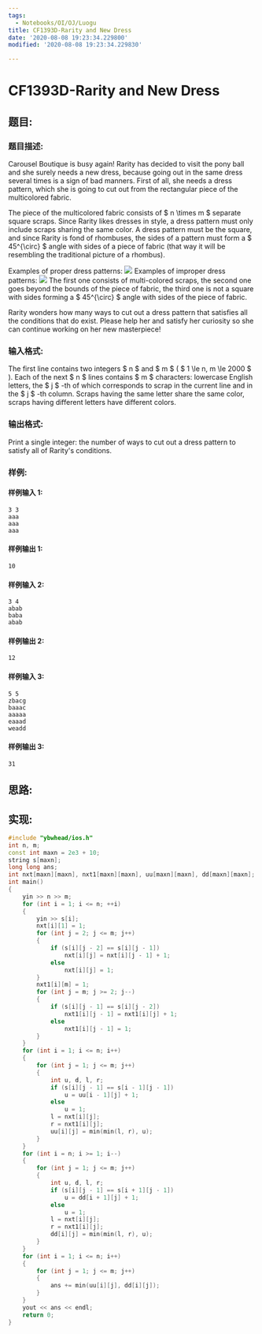 ```yaml
---
tags:
  - Notebooks/OI/OJ/Luogu
title: CF1393D-Rarity and New Dress
date: '2020-08-08 19:23:34.229800'
modified: '2020-08-08 19:23:34.229830'

---
```


# CF1393D-Rarity and New Dress

## 题目:

### 题目描述:

Carousel Boutique is busy again! Rarity has decided to visit the pony ball and she surely needs a new dress, because going out in the same dress several times is a sign of bad manners. First of all, she needs a dress pattern, which she is going to cut out from the rectangular piece of the multicolored fabric.

The piece of the multicolored fabric consists of $ n \times m $ separate square scraps. Since Rarity likes dresses in style, a dress pattern must only include scraps sharing the same color. A dress pattern must be the square, and since Rarity is fond of rhombuses, the sides of a pattern must form a $ 45^{\circ} $ angle with sides of a piece of fabric (that way it will be resembling the traditional picture of a rhombus).

Examples of proper dress patterns: ![](https://cdn.luogu.com.cn/upload/vjudge_pic/CF1393D/1313c2f6e2e4ec2b50b9f433196c0f6817a45d78.png) Examples of improper dress patterns: ![](https://cdn.luogu.com.cn/upload/vjudge_pic/CF1393D/53b6557287b6852020c7bea84c9bc4969c632d30.png) The first one consists of multi-colored scraps, the second one goes beyond the bounds of the piece of fabric, the third one is not a square with sides forming a $ 45^{\circ} $ angle with sides of the piece of fabric.

Rarity wonders how many ways to cut out a dress pattern that satisfies all the conditions that do exist. Please help her and satisfy her curiosity so she can continue working on her new masterpiece!

### 输入格式:

The first line contains two integers $ n $ and $ m $ ( $ 1       \le n, m \le 2000 $ ). Each of the next $ n $ lines contains $ m $ characters: lowercase English letters, the $ j $ -th of which corresponds to scrap in the current line and in the $ j $ -th column. Scraps having the same letter share the same color, scraps having different letters have different colors.

### 输出格式:

Print a single integer: the number of ways to cut out a dress pattern to satisfy all of Rarity's conditions.

### 样例:

#### 样例输入 1:

```
3 3
aaa
aaa
aaa
```

#### 样例输出 1:

```
10
```

#### 样例输入 2:

```
3 4
abab
baba
abab
```

#### 样例输出 2:

```
12
```

#### 样例输入 3:

```
5 5
zbacg
baaac
aaaaa
eaaad
weadd
```

#### 样例输出 3:

```
31
```

## 思路:

## 实现:

```cpp
#include "ybwhead/ios.h"
int n, m;
const int maxn = 2e3 + 10;
string s[maxn];
long long ans;
int nxt[maxn][maxn], nxt1[maxn][maxn], uu[maxn][maxn], dd[maxn][maxn];
int main()
{
    yin >> n >> m;
    for (int i = 1; i <= n; ++i)
    {
        yin >> s[i];
        nxt[i][1] = 1;
        for (int j = 2; j <= m; j++)
        {
            if (s[i][j - 2] == s[i][j - 1])
                nxt[i][j] = nxt[i][j - 1] + 1;
            else
                nxt[i][j] = 1;
        }
        nxt1[i][m] = 1;
        for (int j = m; j >= 2; j--)
        {
            if (s[i][j - 1] == s[i][j - 2])
                nxt1[i][j - 1] = nxt1[i][j] + 1;
            else
                nxt1[i][j - 1] = 1;
        }
    }
    for (int i = 1; i <= n; i++)
    {
        for (int j = 1; j <= m; j++)
        {
            int u, d, l, r;
            if (s[i][j - 1] == s[i - 1][j - 1])
                u = uu[i - 1][j] + 1;
            else
                u = 1;
            l = nxt[i][j];
            r = nxt1[i][j];
            uu[i][j] = min(min(l, r), u);
        }
    }
    for (int i = n; i >= 1; i--)
    {
        for (int j = 1; j <= m; j++)
        {
            int u, d, l, r;
            if (s[i][j - 1] == s[i + 1][j - 1])
                u = dd[i + 1][j] + 1;
            else
                u = 1;
            l = nxt[i][j];
            r = nxt1[i][j];
            dd[i][j] = min(min(l, r), u);
        }
    }
    for (int i = 1; i <= n; i++)
    {
        for (int j = 1; j <= m; j++)
        {
            ans += min(uu[i][j], dd[i][j]);
        }
    }
    yout << ans << endl;
    return 0;
}
```
